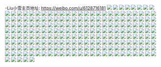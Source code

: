-Liu小雪主页地址: https://weibo.com/u/6128716181 
![](https://wx4.sinaimg.cn/mw2000/006GLt2Zly1h8wblhe5roj32c033z7wi.jpg) 
![](https://wx4.sinaimg.cn/mw2000/006GLt2Zly1h8wblffsn6j32c0340hdu.jpg) 
![](https://wx4.sinaimg.cn/mw2000/006GLt2Zly1h8wblj9czcj32c033z4qq.jpg) 
![](https://wx4.sinaimg.cn/mw2000/006GLt2Zly1h8wblkbslyj31sc2dsx6p.jpg) 
![](https://wx4.sinaimg.cn/mw2000/006GLt2Zly1h7tgox9nwbj31sc2ds7wh.jpg) 
![](https://wx4.sinaimg.cn/mw2000/006GLt2Zly1h7tgp1ebv0j31sc2dsqv5.jpg) 
![](https://wx4.sinaimg.cn/mw2000/006GLt2Zly1h7fgobv1mzj30mo0xxwn1.jpg) 
![](https://wx4.sinaimg.cn/mw2000/006GLt2Zly1h7fgobdxlvj30mo0xrq67.jpg) 
![](https://wx4.sinaimg.cn/mw2000/006GLt2Zly1h7cpj5ax64j32c0340npe.jpg) 
![](https://wx4.sinaimg.cn/mw2000/006GLt2Zly1h7cpjdfl23j31sc2dsx6p.jpg) 
![](https://wx4.sinaimg.cn/mw2000/006GLt2Zly1h7cpjkphsij32c0340gtg.jpg) 
![](https://wx4.sinaimg.cn/mw2000/006GLt2Zly1h77bblw8jhj32c03407wi.jpg) 
![](https://wx4.sinaimg.cn/mw2000/006GLt2Zly1h77bbzdh9nj32c03407wl.jpg) 
![](https://wx4.sinaimg.cn/mw2000/006GLt2Zly1h6y04ckr5cj30u01407ch.jpg) 
![](https://wx4.sinaimg.cn/mw2000/006GLt2Zly1h6y04e2pkaj30u0140415.jpg) 
![](https://wx4.sinaimg.cn/mw2000/006GLt2Zly1h6y04eznjyj30u0140ack.jpg) 
![](https://wx4.sinaimg.cn/mw2000/006GLt2Zly1h6y04daf51j30u0140n4d.jpg) 
![](https://wx4.sinaimg.cn/mw2000/006GLt2Zly1h6y04bief7j30u0140wh2.jpg) 
![](https://wx4.sinaimg.cn/mw2000/006GLt2Zly1h51phs1ytuj30u00u041q.jpg) 
![](https://wx4.sinaimg.cn/mw2000/006GLt2Zly1h2036q0z4hj316o1kwkjc.jpg) 
![](https://wx4.sinaimg.cn/mw2000/006GLt2Zly1h2036s148aj316o1kwtxj.jpg) 
![](https://wx4.sinaimg.cn/mw2000/006GLt2Zly1h2036tzbxyj316o1kw4pm.jpg) 
![](https://wx4.sinaimg.cn/mw2000/006GLt2Zly1h1cvxi23m7j31s42ds7wi.jpg) 
![](https://wx4.sinaimg.cn/mw2000/006GLt2Zly1h1cvxkxsv0j31s42dsb2a.jpg) 
![](https://wx4.sinaimg.cn/mw2000/006GLt2Zly1h1cvxn98phj31s42ds7wi.jpg) 
![](https://wx4.sinaimg.cn/mw2000/006GLt2Zly1h1cvxt24y5j31s42ds4qq.jpg) 
![](https://wx4.sinaimg.cn/mw2000/006GLt2Zly1h1cvxuzjk6j31s42ds7wi.jpg) 
![](https://wx4.sinaimg.cn/mw2000/006GLt2Zly1h1cvxylv3uj31s42ds1ky.jpg) 
![](https://wx4.sinaimg.cn/mw2000/006GLt2Zly1h11iweukwtj30hs0h9ab6.jpg) 
![](https://wx4.sinaimg.cn/mw2000/006GLt2Zly1h0fk2te5ftj30hs0gs0tx.jpg) 
![](https://wx4.sinaimg.cn/mw2000/006GLt2Zly1h0bf71whkgj30u017913v.jpg) 
![](https://wx4.sinaimg.cn/mw2000/006GLt2Zly1h0bf7c3h0oj32c02c07wj.jpg) 
![](https://wx4.sinaimg.cn/mw2000/006GLt2Zly1gzj1dgxx5vj30u00u0438.jpg) 
![](https://wx4.sinaimg.cn/mw2000/006GLt2Zly1gzj1dh9ywjj30u00u0dkl.jpg) 
![](https://wx4.sinaimg.cn/mw2000/006GLt2Zly1gzj1dhq93dj30u01jtwpe.jpg) 
![](https://wx4.sinaimg.cn/mw2000/006GLt2Zly1gzj1di388oj30u00uotbs.jpg) 
![](https://wx4.sinaimg.cn/mw2000/006GLt2Zly1gzj1dked8gj31k0340e81.jpg) 
![](https://wx4.sinaimg.cn/mw2000/006GLt2Zly1gzj1dkr6buj30hz176tem.jpg) 
![](https://wx4.sinaimg.cn/mw2000/006GLt2Zly1gzj1dl78u5j30hz17679p.jpg) 
![](https://wx4.sinaimg.cn/mw2000/006GLt2Zly1gzj1dll9zdj31760hzmzu.jpg) 
![](https://wx4.sinaimg.cn/mw2000/006GLt2Zly1gzj1dltaibj31760hzgo9.jpg) 
![](https://wx4.sinaimg.cn/mw2000/006GLt2Zly1gzj1dm4p9hj31760hzdib.jpg) 
![](https://wx4.sinaimg.cn/mw2000/006GLt2Zly1gzj1dmf4lbj31760hzgnz.jpg) 
![](https://wx4.sinaimg.cn/mw2000/006GLt2Zly1gzj1dmq0grj31760hzq5a.jpg) 
![](https://wx4.sinaimg.cn/mw2000/006GLt2Zly1gthiacivttj30k018gjv1.jpg) 
![](https://wx4.sinaimg.cn/mw2000/006GLt2Zly1gthiad4q3kj30k018gad9.jpg) 
![](https://wx4.sinaimg.cn/mw2000/006GLt2Zly1gsl2vqy9xsj30k018gn1g.jpg) 
![](https://wx4.sinaimg.cn/mw2000/006GLt2Zly1gqyicpxow7j30u00u0tc3.jpg) 
![](https://wx4.sinaimg.cn/mw2000/006GLt2Zly1gqyicrpwq0j32io1w0kjl.jpg) 
![](https://wx4.sinaimg.cn/mw2000/006GLt2Zly1gqyictv5i6j31w01w01kx.jpg) 
![](https://wx4.sinaimg.cn/mw2000/006GLt2Zly1gqyicuwgrpj31w01w01kx.jpg) 
![](https://wx4.sinaimg.cn/mw2000/006GLt2Zly1gqyicvnns1j31w01w01kx.jpg) 
![](https://wx4.sinaimg.cn/mw2000/006GLt2Zly1gpdazv8gxgj30k018gdjm.jpg) 
![](https://wx4.sinaimg.cn/mw2000/006GLt2Zly1gpdazwfpqgj30k018ggol.jpg) 
![](https://wx4.sinaimg.cn/mw2000/006GLt2Zly1gon7o8guzdj30u01400zb.jpg) 
![](https://wx4.sinaimg.cn/mw2000/006GLt2Zly1gokwln1jytj31400u00x9.jpg) 
![](https://wx4.sinaimg.cn/mw2000/006GLt2Zly1gokhakdzpsj30u00u0n05.jpg) 
![](https://wx4.sinaimg.cn/mw2000/006GLt2Zly1goehe184dfj30u0140whc.jpg) 
![](https://wx4.sinaimg.cn/mw2000/006GLt2Zly1goce26rfucj32eo37k4qr.jpg) 
![](https://wx4.sinaimg.cn/mw2000/006GLt2Zly1goal3q6gohj337k2eox6q.jpg) 
![](https://wx4.sinaimg.cn/mw2000/006GLt2Zly1go8tw0desuj30k00kkdiz.jpg) 
![](https://wx4.sinaimg.cn/mw2000/006GLt2Zly1go8tw0m0e9j30k00i4jyn.jpg) 
![](https://wx4.sinaimg.cn/mw2000/006GLt2Zly3gnogdayptnj31400u0160.jpg) 
![](https://wx4.sinaimg.cn/mw2000/006GLt2Zly1gn5l217er4j30jw0y4ju1.jpg) 
![](https://wx4.sinaimg.cn/mw2000/006GLt2Zly1gn188p7mp1j31900u0q5n.jpg) 
![](https://wx4.sinaimg.cn/mw2000/006GLt2Zly1gn188tz16ej32eo37k1kz.jpg) 
![](https://wx4.sinaimg.cn/mw2000/006GLt2Zly1gn188umw36j31900u0mzt.jpg) 
![](https://wx4.sinaimg.cn/mw2000/006GLt2Zly1gn00ii7k1sj32eo37kqv7.jpg) 
![](https://wx4.sinaimg.cn/mw2000/006GLt2Zly1gms3mal6nwj30jz0jxqlq.jpg) 
![](https://wx4.sinaimg.cn/mw2000/006GLt2Zly1gms3mbp1qvj32eo2eo1ky.jpg) 
![](https://wx4.sinaimg.cn/mw2000/006GLt2Zly1gms3mccouqj30jz0jxngp.jpg) 
![](https://wx4.sinaimg.cn/mw2000/006GLt2Zly1gmoldvi53fj318g0k00x4.jpg) 
![](https://wx4.sinaimg.cn/mw2000/006GLt2Zly1gmoldw23voj318g0k0n0u.jpg) 
![](https://wx4.sinaimg.cn/mw2000/006GLt2Zly1gmjlb11qx3j30u018zjxg.jpg) 
![](https://wx4.sinaimg.cn/mw2000/006GLt2Zly1gmjlb1rrq4j30u01900yy.jpg) 
![](https://wx4.sinaimg.cn/mw2000/006GLt2Zly1gmjlb2howqj30u0190ah4.jpg) 
![](https://wx4.sinaimg.cn/mw2000/006GLt2Zly1gmjlb35io0j30u018zn1u.jpg) 
![](https://wx4.sinaimg.cn/mw2000/006GLt2Zly1gmjlb3vnsoj30u0190wmk.jpg) 
![](https://wx4.sinaimg.cn/mw2000/006GLt2Zly1gmjlb4k1wej30u01907a5.jpg) 
![](https://wx4.sinaimg.cn/mw2000/006GLt2Zly1gmjlb57d6sj30u0190dlh.jpg) 
![](https://wx4.sinaimg.cn/mw2000/006GLt2Zly1gmjlb5vsk9j30u01900yx.jpg) 
![](https://wx4.sinaimg.cn/mw2000/006GLt2Zly1gmjlb6kh5jj30u01900yl.jpg) 
![](https://wx4.sinaimg.cn/mw2000/006GLt2Zly1gm7fiekjyqj30u00u00vu.jpg) 
![](https://wx4.sinaimg.cn/mw2000/006GLt2Zly1gm5kt6l6kzj30k018g0vm.jpg) 
![](https://wx4.sinaimg.cn/mw2000/006GLt2Zly1gm5kt72z5nj30k018gn0y.jpg) 
![](https://wx4.sinaimg.cn/mw2000/006GLt2Zly1gm3m1yjv9fj30k018gdk0.jpg) 
![](https://wx4.sinaimg.cn/mw2000/006GLt2Zly1glzs7o1jadj30u00u042o.jpg) 
![](https://wx4.sinaimg.cn/mw2000/006GLt2Zly1glzs7pfi5xj30u00u0jva.jpg) 
![](https://wx4.sinaimg.cn/mw2000/006GLt2Zly1glyy192277j31hc0u07l7.jpg) 
![](https://wx4.sinaimg.cn/mw2000/006GLt2Zly1glpxrhcaagj30u00u0774.jpg) 
![](https://wx4.sinaimg.cn/mw2000/006GLt2Zly1gj1w25mulyj30u00u0q4r.jpg) 
![](https://wx4.sinaimg.cn/mw2000/006GLt2Zly1gixw4rh1r4j30k0168wgr.jpg) 
![](https://wx4.sinaimg.cn/mw2000/006GLt2Zly1gixw4sk9nrj30jz07u756.jpg) 
![](https://wx4.sinaimg.cn/mw2000/006GLt2Zly1gixbemhk0vj30u00u0gph.jpg) 
![](https://wx4.sinaimg.cn/mw2000/006GLt2Zly1gixap1sz2rj31680k00uz.jpg) 
![](https://wx4.sinaimg.cn/mw2000/006GLt2Zly1gixap2vj1cj31680k0jtu.jpg) 
![](https://wx4.sinaimg.cn/mw2000/006GLt2Zly1gixap3fwkxj31680k0jtr.jpg) 
![](https://wx4.sinaimg.cn/mw2000/006GLt2Zly1gixap3uvfij31680k0wgq.jpg) 
![](https://wx4.sinaimg.cn/mw2000/006GLt2Zly1gixap4ji57j31680k0gns.jpg) 
![](https://wx4.sinaimg.cn/mw2000/006GLt2Zly1gimiv28e07j30jz0nkaak.jpg) 
![](https://wx4.sinaimg.cn/mw2000/006GLt2Zly1ghyno3q9rnj32dc35skjq.jpg) 
![](https://wx4.sinaimg.cn/mw2000/006GLt2Zly1ghqmtf30u3j32eo37k4qr.jpg) 
![](https://wx4.sinaimg.cn/mw2000/006GLt2Zly1ghoetz3c5mj32eo2eou0y.jpg) 
![](https://wx4.sinaimg.cn/mw2000/006GLt2Zly1ghoeu48pzvj32eo2eox6q.jpg) 
![](https://wx4.sinaimg.cn/mw2000/006GLt2Zly1ghoeuc23j3j32eo2eo4qq.jpg) 
![](https://wx4.sinaimg.cn/mw2000/006GLt2Zly1ghoeuj34xcj32eo2eob2a.jpg) 
![](https://wx4.sinaimg.cn/mw2000/006GLt2Zly1ghoev6n09tj337k2eoe83.jpg) 
![](https://wx4.sinaimg.cn/mw2000/006GLt2Zly1ghoevi4du3j337k2eokjn.jpg) 
![](https://wx4.sinaimg.cn/mw2000/006GLt2Zly1ghoevt4ts6j32eo2eoe82.jpg) 
![](https://wx4.sinaimg.cn/mw2000/006GLt2Zly1ghoevxzrkjj32eo2eou0x.jpg) 
![](https://wx4.sinaimg.cn/mw2000/006GLt2Zly1ghoewqbc0jj32eo2eo1ky.jpg) 
![](https://wx4.sinaimg.cn/mw2000/006GLt2Zly1ghoexen2qcj32eo2eox6p.jpg) 
![](https://wx4.sinaimg.cn/mw2000/006GLt2Zly1ghoeyk71dvj32eo2eoe82.jpg) 
![](https://wx4.sinaimg.cn/mw2000/006GLt2Zly1ghof04we4jj32eo2eo7wi.jpg) 
![](https://wx4.sinaimg.cn/mw2000/006GLt2Zly1ghof0x82j3j32eo37kkjo.jpg) 
![](https://wx4.sinaimg.cn/mw2000/006GLt2Zly1ghof1y4x6bj32eo37khdv.jpg) 
![](https://wx4.sinaimg.cn/mw2000/006GLt2Zly1ghof2n6emfj32eo2eohdu.jpg) 
![](https://wx4.sinaimg.cn/mw2000/006GLt2Zly1ghof2nqpqej30qo0zkdib.jpg) 
![](https://wx4.sinaimg.cn/mw2000/006GLt2Zly1ghof37eqawj337k2eoqv7.jpg) 
![](https://wx4.sinaimg.cn/mw2000/006GLt2Zly1ghof3gw8nhj32eo2eoqv6.jpg) 
![](https://wx4.sinaimg.cn/mw2000/006GLt2Zly1ghnxyuxd0mj30u00u0q7j.jpg) 
![](https://wx4.sinaimg.cn/mw2000/006GLt2Zly1ghnxyw5ta6j31400u045g.jpg) 
![](https://wx4.sinaimg.cn/mw2000/006GLt2Zly1ghnxywqnhbj30qo0zk0vf.jpg) 
![](https://wx4.sinaimg.cn/mw2000/006GLt2Zly1ghnxyxj76pj30u00u0419.jpg) 
![](https://wx4.sinaimg.cn/mw2000/006GLt2Zly1ghnxyyjbboj30u00u0770.jpg) 
![](https://wx4.sinaimg.cn/mw2000/006GLt2Zly1ghnxz0cxsqj30u00u0juq.jpg) 
![](https://wx4.sinaimg.cn/mw2000/006GLt2Zly1ghnxz1ctvhj30u00u0juw.jpg) 
![](https://wx4.sinaimg.cn/mw2000/006GLt2Zly1ghnxz2ag4gj30u00u0q7x.jpg) 
![](https://wx4.sinaimg.cn/mw2000/006GLt2Zly1ghnxz39wnyj30u00u0ju3.jpg) 
![](https://wx4.sinaimg.cn/mw2000/006GLt2Zly1ghmz77zci6j32eo2eox6p.jpg) 
![](https://wx4.sinaimg.cn/mw2000/006GLt2Zly1ghhagcg1ebj32eo2eohdu.jpg) 
![](https://wx4.sinaimg.cn/mw2000/006GLt2Zly1ghhagd8f03j30u01fy7a0.jpg) 
![](https://wx4.sinaimg.cn/mw2000/006GLt2Zly1ggrucgv263j30u00u0jsl.jpg) 
![](https://wx4.sinaimg.cn/mw2000/006GLt2Zly1ggruciw46dj30u014077m.jpg) 
![](https://wx4.sinaimg.cn/mw2000/006GLt2Zly1ggqq8pxp36j30u0140jzv.jpg) 
![](https://wx4.sinaimg.cn/mw2000/006GLt2Zly1ggkq0fthh1j30u014049z.jpg) 
![](https://wx4.sinaimg.cn/mw2000/006GLt2Zly1ggkq17da8uj31400u079q.jpg) 
![](https://wx4.sinaimg.cn/mw2000/006GLt2Zly1ggan2rwceej30jz0hoq45.jpg) 
![](https://wx4.sinaimg.cn/mw2000/006GLt2Zly1ggak13kufxj30hs0hsjs8.jpg) 
![](https://wx4.sinaimg.cn/mw2000/006GLt2Zly1ggahiq80uzj30wh0u0gx2.jpg) 
![](https://wx4.sinaimg.cn/mw2000/006GLt2Zly1ggahirq8ltj30u01en78y.jpg) 
![](https://wx4.sinaimg.cn/mw2000/006GLt2Zly1gg6mdnbrzuj30u00u0wib.jpg) 
![](https://wx4.sinaimg.cn/mw2000/006GLt2Zly1gfwiyikwbpj30yi0ox75p.jpg) 
![](https://wx4.sinaimg.cn/mw2000/006GLt2Zly1gftr887xykj30k0168123.jpg) 
![](https://wx4.sinaimg.cn/mw2000/006GLt2Zly1gfs1ypnq0cj31400u00xt.jpg) 
![](https://wx4.sinaimg.cn/mw2000/006GLt2Zly1gfqbn1n4fyj30k0168e81.jpg) 
![](https://wx4.sinaimg.cn/mw2000/006GLt2Zly1gfqbn3fg5lj30k0168n50.jpg) 
![](https://wx4.sinaimg.cn/mw2000/006GLt2Zly1gfqbn4bj1lj30k0168afj.jpg) 
![](https://wx4.sinaimg.cn/mw2000/006GLt2Zly1gfqbn4yftwj30u00u0q78.jpg) 
![](https://wx4.sinaimg.cn/mw2000/006GLt2Zly1gfpikuw7d8j30u00u0goa.jpg) 
![](https://wx4.sinaimg.cn/mw2000/006GLt2Zly1gfpikvzgxaj30u00u0dib.jpg) 
![](https://wx4.sinaimg.cn/mw2000/006GLt2Zly1gfmadcch4zj30k0168dt1.jpg) 
![](https://wx4.sinaimg.cn/mw2000/006GLt2Zly1gfl51up3dcj31400u0adl.jpg) 
![](https://wx4.sinaimg.cn/mw2000/006GLt2Zly1gfl51w633kj30u00u0417.jpg) 
![](https://wx4.sinaimg.cn/mw2000/006GLt2Zly1gfjxwyih7cj30jz0a2t96.jpg) 
![](https://wx4.sinaimg.cn/mw2000/006GLt2Zly1gfjxwz27ntj30b40b5q3j.jpg) 
![](https://wx4.sinaimg.cn/mw2000/006GLt2Zly1gfhsqf7v9qj30u00u0acc.jpg) 
![](https://wx4.sinaimg.cn/mw2000/006GLt2Zly1gfhsqga0nij31400u0dmi.jpg) 
![](https://wx4.sinaimg.cn/mw2000/006GLt2Zly1gfhsqi0i7wj31400u078q.jpg) 
![](https://wx4.sinaimg.cn/mw2000/006GLt2Zly1gfhsqjcxfcj31400u0ju0.jpg) 
![](https://wx4.sinaimg.cn/mw2000/006GLt2Zly1gfhsqljmpnj31400u044a.jpg) 
![](https://wx4.sinaimg.cn/mw2000/006GLt2Zly1gfhsqnoos7j31400u0gty.jpg) 
![](https://wx4.sinaimg.cn/mw2000/006GLt2Zly1gfhenngky6j30u00u0acc.jpg) 
![](https://wx4.sinaimg.cn/mw2000/006GLt2Zly1gfhenoxa9oj31400u078q.jpg) 
![](https://wx4.sinaimg.cn/mw2000/006GLt2Zly1gfh23v4t4xj30k0168q5a.jpg) 
![](https://wx4.sinaimg.cn/mw2000/006GLt2Zly1gfgf4dfoohj30tr14779n.jpg) 
![](https://wx4.sinaimg.cn/mw2000/006GLt2Zly1gfd6ihnmcfj30k0168tb1.jpg) 
![](https://wx4.sinaimg.cn/mw2000/006GLt2Zly1gfcs3bzywyj30u00u0jv5.jpg) 
![](https://wx4.sinaimg.cn/mw2000/006GLt2Zly1gfcs3d5b87j30u00u00vr.jpg) 
![](https://wx4.sinaimg.cn/mw2000/006GLt2Zly1gfbvjvfqr5j30k0168tg7.jpg) 
![](https://wx4.sinaimg.cn/mw2000/006GLt2Zly1gf76vrglmyj319a0u0tck.jpg) 
![](https://wx4.sinaimg.cn/mw2000/006GLt2Zly1gf5yu1yvg1j31400u0djt.jpg) 
![](https://wx4.sinaimg.cn/mw2000/006GLt2Zly1gexj4l46wqj30u018zdkc.jpg) 
![](https://wx4.sinaimg.cn/mw2000/006GLt2Zly1gen6frvti0j32eo2eohdv.jpg) 
![](https://wx4.sinaimg.cn/mw2000/006GLt2Zly1gen6fv1fh1j32eo2eou0y.jpg) 
![](https://wx4.sinaimg.cn/mw2000/006GLt2Zly1gen6fvnq5ej30u00u0dh1.jpg) 
![](https://wx4.sinaimg.cn/mw2000/006GLt2Zly1gen6fw3vy0j30u01hcjxd.jpg) 
![](https://wx4.sinaimg.cn/mw2000/006GLt2Zly1gej6akuun1j31680k0h3z.jpg) 
![](https://wx4.sinaimg.cn/mw2000/006GLt2Zly1gej6alt4dpj31680k0h3a.jpg) 
![](https://wx4.sinaimg.cn/mw2000/006GLt2Zly1gej6amvcusj31680k0asa.jpg) 
![](https://wx4.sinaimg.cn/mw2000/006GLt2Zly1gej6anzrezj31680k0h1y.jpg) 
![](https://wx4.sinaimg.cn/mw2000/006GLt2Zly1gehns3tmqej30k0168wm7.jpg) 
![](https://wx4.sinaimg.cn/mw2000/006GLt2Zly1gegjgmtz0ej30k0168jyf.jpg) 
![](https://wx4.sinaimg.cn/mw2000/006GLt2Zly1gegj7hc39pj30u0190qam.jpg) 
![](https://wx4.sinaimg.cn/mw2000/006GLt2Zly1gegj7jise6j3140140npd.jpg) 
![](https://wx4.sinaimg.cn/mw2000/006GLt2Zly1gef4a6f9g9j30k0168ah2.jpg) 
![](https://wx4.sinaimg.cn/mw2000/006GLt2Zly1ge5qk5yt8aj30k0168n5b.jpg) 
![](https://wx4.sinaimg.cn/mw2000/006GLt2Zly1ge5qk6wdapj30jz0t1gug.jpg) 
![](https://wx4.sinaimg.cn/mw2000/006GLt2Zly1gdy4q8nl5uj30k00jztab.jpg) 
![](https://wx4.sinaimg.cn/mw2000/006GLt2Zly1gdy4qaj7e9j32eo2eou0x.jpg) 
![](https://wx4.sinaimg.cn/mw2000/006GLt2Zly1gdgwrlgddsj30zk0p9drw.jpg) 
![](https://wx4.sinaimg.cn/mw2000/006GLt2Zly1gdal0jc1qoj30mi140n11.jpg) 
![](https://wx4.sinaimg.cn/mw2000/006GLt2Zly1gd8hhi4jjaj30k016815t.jpg) 
![](https://wx4.sinaimg.cn/mw2000/006GLt2Zly1gd78999bhfj30u01kb7wh.jpg) 
![](https://wx4.sinaimg.cn/mw2000/006GLt2Zly1gd789af2sjj30u01k94kq.jpg) 
![](https://wx4.sinaimg.cn/mw2000/006GLt2Zly1gd789at6wej306o06ot9b.jpg) 
![](https://wx4.sinaimg.cn/mw2000/006GLt2Zly1gd1pnhu9bgj30u00roq63.jpg) 
![](https://wx4.sinaimg.cn/mw2000/006GLt2Zly1gd1pni8lisj30u00vpjwt.jpg) 
![](https://wx4.sinaimg.cn/mw2000/006GLt2Zly1gd1pnijyttj30qo0qodgv.jpg) 
![](https://wx4.sinaimg.cn/mw2000/006GLt2Zly1gd1pnirhppj30k00a0glz.jpg) 
![](https://wx4.sinaimg.cn/mw2000/006GLt2Zly1gd1pnjiqgij30u02db132.jpg) 
![](https://wx4.sinaimg.cn/mw2000/006GLt2Zly1gc797gpzzmj30gu0sh75p.jpg) 
![](https://wx4.sinaimg.cn/mw2000/006GLt2Zly1gc797h03o7j30gu0sj0u1.jpg) 
![](https://wx4.sinaimg.cn/mw2000/006GLt2Zly1gc797haiq5j30gu0skgmq.jpg) 
![](https://wx4.sinaimg.cn/mw2000/006GLt2Zly1gc797hl3zhj30gu0sgwfv.jpg) 
![](https://wx4.sinaimg.cn/mw2000/006GLt2Zly1gc797hu70ij30gu0sp403.jpg) 
![](https://wx4.sinaimg.cn/mw2000/006GLt2Zly1gc797i45zyj30gu0j20tk.jpg) 
![](https://wx4.sinaimg.cn/mw2000/006GLt2Zly1gc797ibkh3j30gu0j2aak.jpg) 
![](https://wx4.sinaimg.cn/mw2000/006GLt2Zly1gc797ijwwbj30gu0sct9p.jpg) 
![](https://wx4.sinaimg.cn/mw2000/006GLt2Zly1gc797isoi5j30gu0si0u5.jpg) 
![](https://wx4.sinaimg.cn/mw2000/006GLt2Zly1gc797j3pbmj30gu0smjty.jpg) 
![](https://wx4.sinaimg.cn/mw2000/006GLt2Zly1gc797jeitjj30gu0ivgml.jpg) 
![](https://wx4.sinaimg.cn/mw2000/006GLt2Zly1gc797jnpwdj30gu0se3zq.jpg) 
